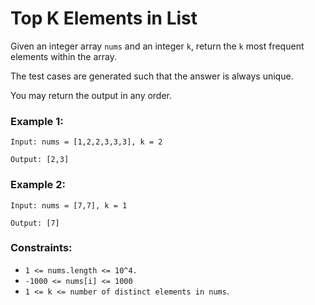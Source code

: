 # Top K Elements in List 
Given an integer array `nums` and an integer `k`, return the `k` most frequent elements within the array.

The test cases are generated such that the answer is always unique.

You may return the output in any order.

### Example 1:
```
Input: nums = [1,2,2,3,3,3], k = 2

Output: [2,3]
```
### Example 2:
```
Input: nums = [7,7], k = 1

Output: [7]
```
### Constraints:

- `1 <= nums.length <= 10^4.`
- `-1000 <= nums[i] <= 1000`
- `1 <= k <= number of distinct elements in nums`.
